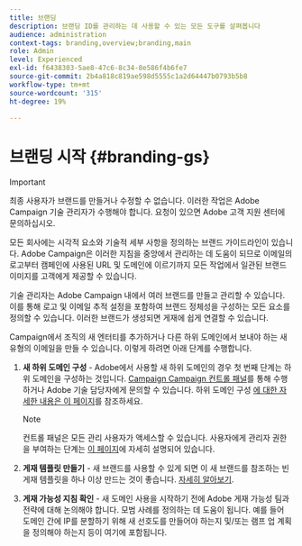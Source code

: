 ```yaml
---
title: 브랜딩
description: 브랜딩 ID를 관리하는 데 사용할 수 있는 모든 도구를 살펴봅니다
audience: administration
context-tags: branding,overview;branding,main
role: Admin
level: Experienced
exl-id: f6438303-5ae8-47c6-8c34-8e586f4b6fe7
source-git-commit: 2b4a818c819ae598d5555c1a2d64447b0793b5b8
workflow-type: tm+mt
source-wordcount: '315'
ht-degree: 19%

---
```


# 브랜딩 시작 {#branding-gs}

>[!IMPORTANT]
>
>최종 사용자가 브랜드를 만들거나 수정할 수 없습니다. 이러한 작업은 Adobe Campaign 기술 관리자가 수행해야 합니다. 요청이 있으면 Adobe 고객 지원 센터에 문의하십시오.

모든 회사에는 시각적 요소와 기술적 세부 사항을 정의하는 브랜드 가이드라인이 있습니다. Adobe Campaign은 이러한 지침을 중앙에서 관리하는 데 도움이 되므로 이메일의 로고부터 캠페인에 사용된 URL 및 도메인에 이르기까지 모든 작업에서 일관된 브랜드 이미지를 고객에게 제공할 수 있습니다.

기술 관리자는 Adobe Campaign 내에서 여러 브랜드를 만들고 관리할 수 있습니다. 이를 통해 로고 및 이메일 추적 설정을 포함하여 브랜드 정체성을 구성하는 모든 요소를 정의할 수 있습니다. 이러한 브랜드가 생성되면 게재에 쉽게 연결할 수 있습니다.

Campaign에서 조직의 새 엔터티를 추가하거나 다른 하위 도메인에서 보내야 하는 새 유형의 이메일을 만들 수 있습니다. 이렇게 하려면 아래 단계를 수행합니다.

1. **새 하위 도메인 구성** - Adobe에서 사용할 새 하위 도메인의 경우 첫 번째 단계는 하위 도메인을 구성하는 것입니다. [Campaign Campaign 컨트롤 패널](https://experienceleague.adobe.com/docs/control-panel/using/subdomains-and-certificates/subdomains-branding.html?lang=ko)를 통해 수행하거나 Adobe 기술 담당자에게 문의할 수 있습니다. 하위 도메인 구성 [에 대한 자세한 내용은 이 페이지](https://experienceleague.adobe.com/ko/docs/deliverability-learn/deliverability-best-practice-guide/additional-resources/campaign/ac-domain-name-setup)를 참조하세요.

   >[!NOTE]
   >
   >컨트롤 패널은 모든 관리 사용자가 액세스할 수 있습니다. 사용자에게 관리자 권한을 부여하는 단계는 [이 페이지](https://experienceleague.adobe.com/docs/control-panel/using/discover-control-panel/managing-permissions.html?lang=ko#discover-control-panel)에 자세히 설명되어 있습니다.

1. **게재 템플릿 만들기** - 새 브랜드를 사용할 수 있게 되면 이 새 브랜드를 참조하는 빈 게재 템플릿을 하나 이상 만드는 것이 좋습니다. [자세히 알아보기](branding-assign.md).

1. **게재 가능성 지침 확인** - 새 도메인 사용을 시작하기 전에 Adobe 게재 가능성 팀과 전략에 대해 논의해야 합니다. 모범 사례를 정의하는 데 도움이 됩니다. 예를 들어 도메인 간에 IP를 분할하기 위해 새 선호도를 만들어야 하는지 및/또는 램프 업 계획을 정의해야 하는지 등이 여기에 포함됩니다.
